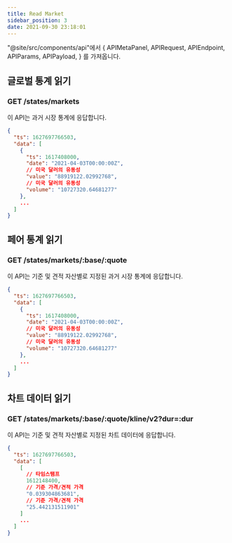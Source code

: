 ```yaml
---
title: Read Market
sidebar_position: 3
date: 2021-09-30 23:18:01
---
```


"@site/src/components/api"에서 { APIMetaPanel, APIRequest, APIEndpoint, APIParams, APIPayload, } 를 가져옵니다.

## 글로벌 통계 읽기

### GET /states/markets

이 API는 과거 시장 통계에 응답합니다.

<APIEndpoint base="https://api.4swap.org/api" url="/stats/markets/?dur=:dur" />

<APIMetaPanel />

<APIParams p-dur="The duration. for example, 4320h means latest 180 days"/>

<APIRequest title="시장 통계 읽기" method="GET" isPublic base="https://api.4swap.org/api" url='/stats/markets/?dur=4320h' />

```json title="Response"
{
  "ts": 1627697766503,
  "data": [
    {
      "ts": 1617408000,
      "date": "2021-04-03T00:00:00Z",
      // 미국 달러의 유동성
      "value": "88919122.02992768",
      // 미국 달러의 유동성
      "volume": "10727320.64681277"
    },
    ...
  ]
}
```

## 페어 통계 읽기

### GET /states/markets/:base/:quote

이 API는 기준 및 견적 자산별로 지정된 과거 시장 통계에 응답합니다.

<APIEndpoint base="https://api.4swap.org/api" url="/stats/markets/:base/:quote/?dur=:dur" />

<APIMetaPanel />

<APIParams p-base="The base asset id" p-base-required="{true}" p-quote="The quote asset id" p-quote-required="{true}" p-dur="The duration. for example, 4320h means latest 180 days" />

<APIRequest title="ETH-BTC의 시장 통계 읽기" method="GET" isPublic base="https://api.4swap.org/api" url='/stats/markets/43d61dcd-e413-450d-80b8-101d5e903357/c6d0c728-2624-429b-8e0d-d9d19b6592fa?dur=4320h' />

```json title="Response"
{
  "ts": 1627697766503,
  "data": [
    {
      "ts": 1617408000,
      "date": "2021-04-03T00:00:00Z",
      // 미국 달러의 유동성
      "value": "88919122.02992768",
      // 미국 달러의 유동성
      "volume": "10727320.64681277"
    },
    ...
  ]
}
```

## 차트 데이터 읽기

### GET /states/markets/:base/:quote/kline/v2?dur=:dur

이 API는 기준 및 견적 자산별로 지정된 차트 데이터에 응답합니다.

<APIEndpoint base="https://api.4swap.org/api" url="/stats/markets/:base/:quote/kline/v2?dur=:dur" />

<APIMetaPanel />

<APIParams p-base="The base asset id" p-base-required="{true}" p-quote="The quote asset id" p-quote-required="{true}" p-dur="The duration. for example, 4320h means latest 180 days" />

<APIRequest title="ETH-BTC의 시장 통계 읽기" method="GET" isPublic base="https://api.4swap.org/api" url='/stats/markets/43d61dcd-e413-450d-80b8-101d5e903357/c6d0c728-2624-429b-8e0d-d9d19b6592fa/kline/v2?dur=4320h' />

```json title="Response"
{
  "ts": 1627697766503,
  "data": [
    [
      // 타임스탬프
      1612148400,
      // 기준 가격/견적 가격
      "0.039304863681",
      // 기준 가격/견적 가격
      "25.442131511901"
    ]
    ...
  ]
}
```

